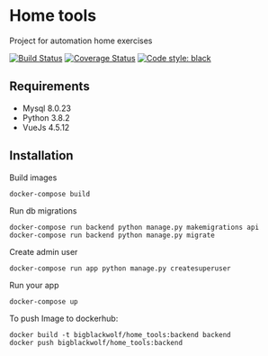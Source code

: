 # Home tools

Project for automation home exercises 

[![Build Status](https://travis-ci.org/BigBlackWolf/home_tools.svg?branch=main)](https://travis-ci.org/BigBlackWolf/home_tools)
[![Coverage Status](https://coveralls.io/repos/github/BigBlackWolf/home_tools/badge.svg)](https://coveralls.io/github/BigBlackWolf/home_tools)
<a href="https://github.com/psf/black"><img alt="Code style: black" src="https://img.shields.io/badge/code%20style-black-000000.svg"></a>

## Requirements

- Mysql 8.0.23
- Python 3.8.2
- VueJs 4.5.12

## Installation

Build images
```shell script
docker-compose build
```

Run db migrations
```shell script
docker-compose run backend python manage.py makemigrations api
docker-compose run backend python manage.py migrate
```

Create admin user
```shell script
docker-compose run app python manage.py createsuperuser
```

Run your app
```shell script
docker-compose up
```


To push Image to dockerhub:

```shell script
docker build -t bigblackwolf/home_tools:backend backend 
docker push bigblackwolf/home_tools:backend
```
